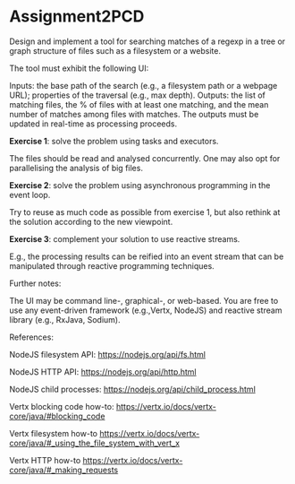 # Assignment2PCD

Design and implement a tool for searching matches of a regexp in a tree or graph structure of files such as a filesystem or a website.

The tool must exhibit the following UI:

Inputs: the base path of the search (e.g., a filesystem path or a webpage URL); properties of the traversal (e.g., max depth).
Outputs: the list of matching files, the % of files with at least one matching, and the mean number of matches among files with matches.
The outputs must be updated in real-time as processing proceeds.


**Exercise 1**: solve the problem using tasks and executors.

The files should be read and analysed concurrently.
One may also opt for parallelising the analysis of big files.

**Exercise 2**: solve the problem using asynchronous programming in the event loop.

Try to reuse as much code as possible from exercise 1, but also rethink at the solution according to the new viewpoint.

**Exercise 3**: complement your solution to use reactive streams.

E.g., the processing results can be reified into an event stream that can be manipulated through reactive programming techniques.

Further notes:

The UI may be command line-, graphical-, or web-based.
You are free to use any event-driven framework (e.g.,Vertx, NodeJS) and reactive stream library (e.g., RxJava, Sodium).

References:

NodeJS filesystem API: https://nodejs.org/api/fs.html 

NodeJS HTTP API: https://nodejs.org/api/http.html 

NodeJS child processes: https://nodejs.org/api/child_process.html

Vertx blocking code how-to: https://vertx.io/docs/vertx-core/java/#blocking_code 

Vertx filesystem how-to https://vertx.io/docs/vertx-core/java/#_using_the_file_system_with_vert_x 

Vertx HTTP how-to https://vertx.io/docs/vertx-core/java/#_making_requests 